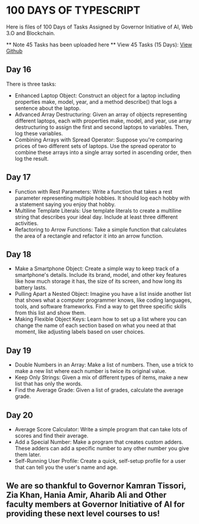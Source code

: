 # 100 DAYS OF TYPESCRIPT
Here is files of 100 Days of Tasks Assigned by Governor Initiative of AI, Web 3.O and Blockchain. 

** Note 45 Tasks has been uploaded here **
View 45 Tasks (15 Days): [View Github](https://github.com/sarfarazunarr/45-typescript-tasks)

## Day 16
There is three tasks:
<ul>
    <li>Enhanced Laptop Object: Construct an object for a laptop including properties make, model, year, and a method describe() that logs a sentence about the laptop.</li>
    <li>Advanced Array Destructuring: Given an array of objects representing different laptops, each with properties make, model, and year, use array destructuring to assign the first and second laptops to variables. Then, log these variables.</li>
    <li>Combining Arrays with Spread Operator: Suppose you're comparing prices of two different sets of laptops. Use the spread operator to combine these arrays into a single array sorted in ascending order, then log the result.</li>
</ul>

## Day 17
<ul>
    <li>Function with Rest Parameters: Write a function that takes a rest parameter representing multiple hobbies. It should log each hobby with a statement saying you enjoy that hobby.</li>
    <li>Multiline Template Literals: Use template literals to create a multiline string that describes your ideal day. Include at least three different activities.</li>
    <li>Refactoring to Arrow Functions: Take a simple function that calculates the area of a rectangle and refactor it into an arrow function.</li>
</ul>

## Day 18
<ul>
    <li>Make a Smartphone Object: Create a simple way to keep track of a smartphone's details. Include its brand, model, and other key features like how much storage it has, the size of its screen, and how long its battery lasts.</li>
    <li>Pulling Apart a Nested Object: Imagine you have a list inside another list that shows what a computer programmer knows, like coding languages, tools, and software frameworks. Find a way to get three specific skills from this list and show them.</li>
    <li>Making Flexible Object Keys: Learn how to set up a list where you can change the name of each section based on what you need at that moment, like adjusting labels based on user choices.</li>
</ul>

## Day 19
<ul>
    <li>Double Numbers in an Array: Make a list of numbers. Then, use a trick to make a new list where each number is twice its original value.</li>
    <li>Keep Only Strings: Given a mix of different types of items, make a new list that has only the words.
</li>
    <li>Find the Average Grade: Given a list of grades, calculate the average grade.
</li>
</ul>

## Day 20
<ul>
    <li>Average Score Calculator: Write a simple program that can take lots of scores and find their average.
</li>
    <li>Add a Special Number: Make a program that creates custom adders. These adders can add a specific number to any other number you give them later.
</li>
    <li>Self-Running User Profile: Create a quick, self-setup profile for a user that can tell you the user's name and age.

</li>
</ul>

## We are so thankful to Governor Kamran Tissori, Zia Khan, Hania Amir, Aharib Ali and Other faculty members at Governor Initiative of AI for providing these next level courses to us!
